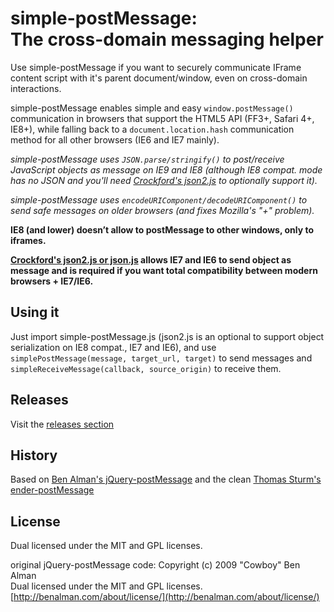# simple-postMessage: <br>The cross-domain messaging helper #

Use simple-postMessage if you want to securely communicate IFrame content script with it's parent document/window, even on cross-domain interactions.

simple-postMessage enables simple and easy `window.postMessage()` communication in browsers that support the HTML5 API
(FF3+, Safari 4+, IE8+), while falling back to a `document.location.hash` communication method for all other browsers (IE6 and IE7 mainly).

*simple-postMessage uses `JSON.parse/stringify()` to post/receive JavaScript objects as message on IE9 and IE8 (although IE8 compat. mode has no JSON and you'll need [Crockford's json2.js](https://github.com/douglascrockford/JSON-js) to optionally support it).*

*simple-postMessage uses `encodeURIComponent/decodeURIComponent()` to send safe messages on older browsers (and fixes Mozilla's "+" problem).*

**IE8 (and lower) doesn’t allow to postMessage to other windows, only to iframes.**

**[Crockford's json2.js or json.js](https://github.com/douglascrockford/JSON-js) allows IE7 and IE6 to send object as message and is required if you want total compatibility between modern browsers + IE7/IE6.**

## Using it ##

Just import simple-postMessage.js (json2.js is an optional to support object serialization on IE8 compat., IE7 and IE6),
and use `simplePostMessage(message, target_url, target)` to send messages and `simpleReceiveMessage(callback, source_origin)` to receive them.


## Releases ##

Visit the [releases section](https://github.com/LeoDutra/simple-postmessage/releases)


## History ##

Based on [Ben Alman's jQuery-postMessage](http://benalman.com/projects/jquery-postmessage-plugin/)
and the clean [Thomas Sturm's ender-postMessage](https://github.com/thomassturm/ender-postmessage)

## License ##

Dual licensed under the MIT and GPL licenses.  

original jQuery-postMessage code:
Copyright (c) 2009 "Cowboy" Ben Alman  
Dual licensed under the MIT and GPL licenses.  
[http://benalman.com/about/license/](http://benalman.com/about/license/)
